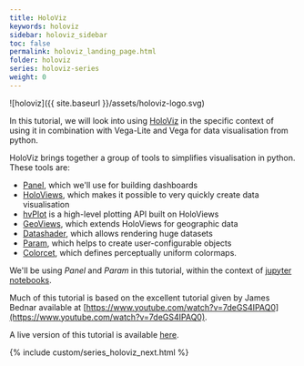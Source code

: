 ```yaml
---
title: HoloViz
keywords: holoviz
sidebar: holoviz_sidebar
toc: false
permalink: holoviz_landing_page.html
folder: holoviz
series: holoviz-series
weight: 0
---
```

![holoviz]({{ site.baseurl }}/assets/holoviz-logo.svg)

In this tutorial, we will look into using [HoloViz](https://holoviz.org/index.html) in the specific context of using it in combination with Vega-Lite and Vega for data visualisation from python.

HoloViz brings together a group of tools to simplifies visualisation in python. These tools are:
* [Panel](https://panel.holoviz.org/), which we'll use for building dashboards
* [HoloViews](https://holoviews.org/), which makes it possible to very quickly create data visualisation
* [hvPlot](https://hvplot.holoviz.org/) is a high-level plotting API built on HoloViews
* [GeoViews](http://geoviews.org/), which extends HoloViews for geographic data
* [Datashader](https://datashader.org/), which allows rendering huge datasets
* [Param](https://param.holoviz.org/), which helps to create user-configurable objects
* [Colorcet](https://colorcet.holoviz.org/), which defines perceptually uniform colormaps.

We'll be using _Panel_ and _Param_ in this tutorial, within the context of [jupyter notebooks](https://jupyter.org/).

Much of this tutorial is based on the excellent tutorial given by James Bednar available at [https://www.youtube.com/watch?v=7deGS4IPAQ0](https://www.youtube.com/watch?v=7deGS4IPAQ0).

A live version of this tutorial is available [here](https://mybinder.org/v2/gh/jandot/test-holoviz/master).

{% include custom/series_holoviz_next.html %}
